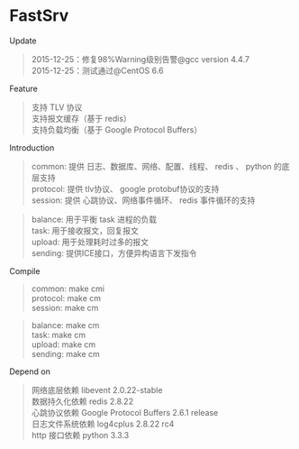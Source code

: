 # FastSrv
Update
<blockquote>
2015-12-25：修复98%Warning级别告警@gcc version 4.4.7 <br/>
2015-12-25：测试通过@CentOS 6.6 <br/>
</blockquote>

Feature
<blockquote>
支持 TLV 协议 <br/>
支持报文缓存（基于 redis） <br/>
支持负载均衡（基于 Google Protocol Buffers） <br/>
</blockquote>

Introduction
<blockquote>
common: 提供 日志、数据库、网络、配置、线程、 redis 、 python 的底层支持 <br/>
protocol: 提供 tlv协议、 google protobuf协议的支持 <br/>
session: 提供 心跳协议、网络事件循环、 redis 事件循环的支持 <br/>
</blockquote>
<blockquote>
balance: 用于平衡 task 进程的负载 <br/>
task: 用于接收报文，回复报文 <br/>
upload: 用于处理耗时过多的报文 <br/>
sending: 提供ICE接口，方便异构语言下发指令 <br/>
</blockquote>

Compile
<blockquote>
common: make cmi<br/>
protocol: make cm<br/>
session: make cm<br/>
</blockquote>
<blockquote>
balance: make cm<br/>
task: make cm<br/>
upload: make cm<br/>
sending: make cm<br/>
</blockquote>

Depend on
<blockquote>
网络底层依赖 libevent 2.0.22-stable <br/>
数据持久化依赖 redis 2.8.22 <br/>
心跳协议依赖 Google Protocol Buffers 2.6.1 release <br/>
日志文件系统依赖 log4cplus 2.8.22 rc4 <br/>
http 接口依赖 python 3.3.3<br/>
</blockquote>
